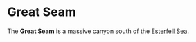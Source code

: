 # Great Seam

The **Great Seam** is a massive canyon south of the [Esterfell Sea](esterfell-sea/esterfell-sea.md).
